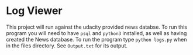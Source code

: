 # Log Viewer

This project will run against the udacity provided news databse. To run this program you will need to have `psql` and `python3` installed, as well as having created the News database. To run the program type `python logs.py` when in the files directory. See `Output.txt` for its output.
